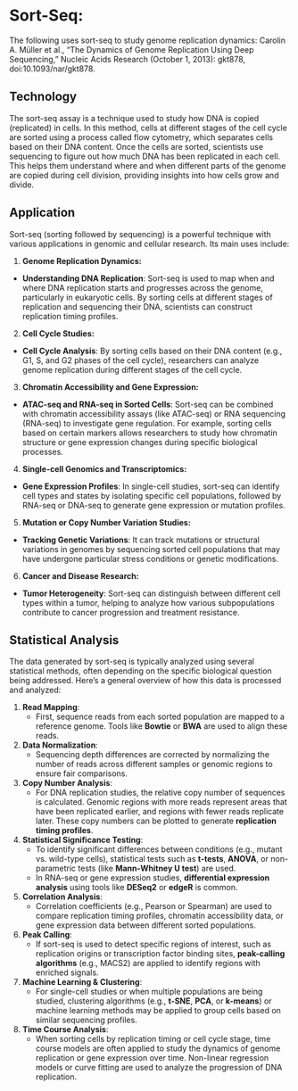
# Sort-Seq: 

The following uses sort-seq to study genome replication dynamics:
Carolin A. Müller et al., “The Dynamics of Genome Replication Using Deep Sequencing,” Nucleic Acids Research (October 1, 2013): gkt878, doi:10.1093/nar/gkt878.

## Technology
The sort-seq assay is a technique used to study how DNA is copied (replicated) in cells. In this method, cells at different stages of the cell cycle are sorted using a process called flow cytometry, which separates cells based on their DNA content. Once the cells are sorted, scientists use sequencing to figure out how much DNA has been replicated in each cell. This helps them understand where and when different parts of the genome are copied during cell division, providing insights into how cells grow and divide.

## Application
Sort-seq (sorting followed by sequencing) is a powerful technique with various applications in genomic and cellular research. Its main uses include:
 1. **Genome Replication Dynamics:**
   - **Understanding DNA Replication**: Sort-seq is used to map when and where DNA replication starts and progresses across the genome, particularly in eukaryotic cells. By sorting cells at different stages of replication and sequencing their DNA, scientists can construct replication timing profiles.
 2. **Cell Cycle Studies:**
   - **Cell Cycle Analysis**: By sorting cells based on their DNA content (e.g., G1, S, and G2 phases of the cell cycle), researchers can analyze genome replication during different stages of the cell cycle.
 3. **Chromatin Accessibility and Gene Expression:**
   - **ATAC-seq and RNA-seq in Sorted Cells**: Sort-seq can be combined with chromatin accessibility assays (like ATAC-seq) or RNA sequencing (RNA-seq) to investigate gene regulation. For example, sorting cells based on certain markers allows researchers to study how chromatin structure or gene expression changes during specific biological processes.
 4. **Single-cell Genomics and Transcriptomics:**
   - **Gene Expression Profiles**: In single-cell studies, sort-seq can identify cell types and states by isolating specific cell populations, followed by RNA-seq or DNA-seq to generate gene expression or mutation profiles.
 5. **Mutation or Copy Number Variation Studies:**
   - **Tracking Genetic Variations**: It can track mutations or structural variations in genomes by sequencing sorted cell populations that may have undergone particular stress conditions or genetic modifications.
 6. **Cancer and Disease Research:**
   - **Tumor Heterogeneity**: Sort-seq can distinguish between different cell types within a tumor, helping to analyze how various subpopulations contribute to cancer progression and treatment resistance.

## Statistical Analysis
The data generated by sort-seq is typically analyzed using several statistical methods, often depending on the specific biological question being addressed. Here’s a general overview of how this data is processed and analyzed:
1. **Read Mapping**:
   - First, sequence reads from each sorted population are mapped to a reference genome. Tools like **Bowtie** or **BWA** are used to align these reads.
2. **Data Normalization**:
   - Sequencing depth differences are corrected by normalizing the number of reads across different samples or genomic regions to ensure fair comparisons.
3. **Copy Number Analysis**:
   - For DNA replication studies, the relative copy number of sequences is calculated. Genomic regions with more reads represent areas that have been replicated earlier, and regions with fewer reads replicate later. These copy numbers can be plotted to generate **replication timing profiles**.
4. **Statistical Significance Testing**:
   - To identify significant differences between conditions (e.g., mutant vs. wild-type cells), statistical tests such as **t-tests**, **ANOVA**, or non-parametric tests (like **Mann-Whitney U test**) are used.
   - In RNA-seq or gene expression studies, **differential expression analysis** using tools like **DESeq2** or **edgeR** is common.
5. **Correlation Analysis**:
   - Correlation coefficients (e.g., Pearson or Spearman) are used to compare replication timing profiles, chromatin accessibility data, or gene expression data between different sorted populations.
6. **Peak Calling**:
   - If sort-seq is used to detect specific regions of interest, such as replication origins or transcription factor binding sites, **peak-calling algorithms** (e.g., MACS2) are applied to identify regions with enriched signals.
7. **Machine Learning & Clustering**:
   - For single-cell studies or when multiple populations are being studied, clustering algorithms (e.g., **t-SNE**, **PCA**, or **k-means**) or machine learning methods may be applied to group cells based on similar sequencing profiles.
8. **Time Course Analysis**:
   - When sorting cells by replication timing or cell cycle stage, time course models are often applied to study the dynamics of genome replication or gene expression over time. Non-linear regression models or curve fitting are used to analyze the progression of DNA replication.
